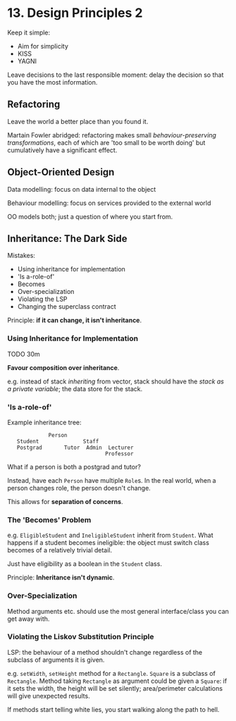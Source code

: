# 13. Design Principles 2

Keep it simple:

- Aim for simplicity
- KISS
- YAGNI

Leave decisions to the last responsible moment: delay the decision so that you have the most information.

## Refactoring

Leave the world a better place than you found it.

Martain Fowler abridged: refactoring makes small *behaviour-preserving transformations*, each of which are 'too small to be worth doing' but cumulatively have a significant effect.

## Object-Oriented Design

Data modelling: focus on data internal to the object

Behaviour modelling: focus on services provided to the external world

OO models both; just a question of where you start from.

## Inheritance: The Dark Side

Mistakes:

- Using inheritance for implementation
- 'Is a-role-of'
- Becomes
- Over-specialization
- Violating the LSP
- Changing the superclass contract

Principle: **if it can change, it isn't inheritance**.

### Using Inheritance for Implementation

TODO 30m

**Favour composition over inheritance**.

e.g. instead of stack *inheriting* from vector, stack should have the *stack as a private variable*; the data store for the stack.

### 'Is a-role-of'

Example inheritance tree:

```
             Person
   Student              Staff
   Postgrad       Tutor  Admin  Lecturer
                               Professor
```

What if a person is both a postgrad and tutor?

Instead, have each `Person` have multiple `Role`s. In the real world, when a person changes role, the person doesn't change.

This allows for **separation of concerns**.

### The 'Becomes' Problem

e.g. `EligibleStudent` and `IneligibleStudent` inherit from `Student`. What happens if a student becomes ineligible: the object must switch class becomes of a relatively trivial detail.

Just have eligibility as a boolean in the `Student` class.

Principle: **Inheritance isn't dynamic**.

### Over-Specialization

Method arguments etc. should use the most general interface/class you can get away with.

### Violating the Liskov Substitution Principle

LSP: the behaviour of a method shouldn't change regardless of the subclass of arguments it is given.

e.g. `setWidth`, `setHeight` method for a `Rectangle`. `Square` is a subclass of `Rectangle`. Method taking `Rectangle` as argument could be given a `Square`: if it sets the width, the height will be set silently; area/perimeter calculations will give unexpected results.

If methods start telling white lies, you start walking along the path to hell.

